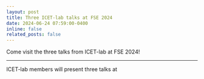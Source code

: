 ```yaml
---
layout: post
title: Three ICET-lab talks at FSE 2024
date: 2024-06-24 07:59:00-0400
inline: false
related_posts: false
---
```


Come visit the three talks from ICET-lab at FSE 2024!

---

ICET-lab members will present three talks at 